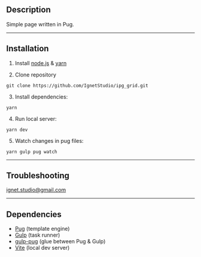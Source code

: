 ## Description

Simple page written in Pug.

---

## Installation

1. Install [node.js](https://nodejs.org/en/) & [yarn](https://yarnpkg.com/)

2. Clone repository

`git clone https://github.com/IgnetStudio/ipg_grid.git`

3. Install dependencies:

`yarn`

4. Run local server:

`yarn dev`

5. Watch changes in pug files:

`yarn gulp pug watch`

---

## Troubleshooting

ignet.studio@gmail.com

---

## Dependencies

-   [Pug](https://pugjs.org) (template engine)
-   [Gulp](https://gulpjs.com/) (task runner)
-   [gulp-pug](https://www.npmjs.com/package/gulp-pug) (glue between Pug & Gulp)
-   [Vite](https://vite.dev/) (local dev server)
